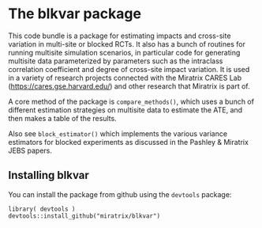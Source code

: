 
# The blkvar package

This code bundle is a package for estimating impacts and cross-site variation in multi-site or blocked RCTs.
It also has a bunch of routines for running multisite simulation scenarios, in particular code for generating multisite data parameterized by parameters such as the intraclass correlation coefficient and degree of cross-site impact variation.
It is used in a variety of research projects connected with the Miratrix CARES Lab (https://cares.gse.harvard.edu/) and other research that Miratrix is part of.

A core method of the package is `compare_methods()`, which uses a bunch of different estimation strategies on multisite data to estimate the ATE, and then makes a table of the results.

Also see `block_estimator()` which implements the various variance estimators for blocked experiments as discussed in the Pashley & Miratrix JEBS papers.


## Installing blkvar

You can install the package from github using the `devtools` package:

```
library( devtools )
devtools::install_github("miratrix/blkvar")
```

